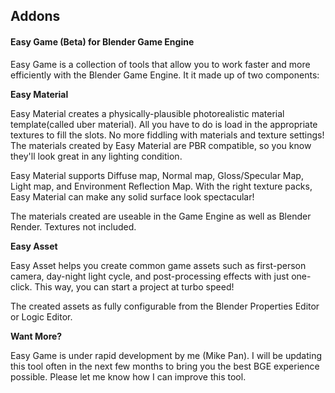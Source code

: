 ## Addons

#### Easy Game (Beta) for Blender Game Engine

Easy Game is a collection of tools that allow you to work faster and more efficiently with the Blender Game Engine. It it made up of two components:

**Easy Material**

Easy Material creates a physically-plausible photorealistic material template(called uber material). All you have to do is load in the appropriate textures to fill the slots. No more fiddling with materials and texture settings! The materials created by Easy Material are PBR compatible, so you know they'll look great in any lighting condition.

Easy Material supports Diffuse map, Normal map, Gloss/Specular Map, Light map, and Environment Reflection Map. With the right texture packs, Easy Material can make any solid surface look spectacular!

The materials created are useable in the Game Engine as well as Blender Render. Textures not included.


**Easy Asset**

Easy Asset helps you create common game assets such as first-person camera, day-night light cycle, and post-processing effects with just one-click. This way, you can start a project at turbo speed!

The created assets as fully configurable from the Blender Properties Editor or Logic Editor.


**Want More?**

Easy Game is under rapid development by me (Mike Pan). I will be updating this tool often in the next few months to bring you the best BGE experience possible. Please let me know how I can improve this tool.


